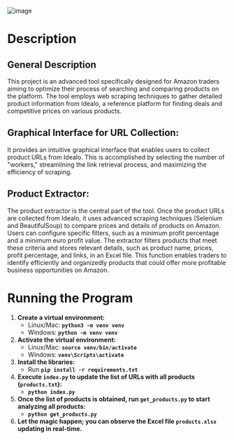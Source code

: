 ![image](https://github.com/iBeltz-py/Idealo/assets/129123101/fc3a2892-c187-4f9e-9aa4-5bc6030fd51e)


# Description

## General Description

This project is an advanced tool specifically designed for Amazon traders aiming to optimize their process of searching and comparing products on the platform. The tool employs web scraping techniques to gather detailed product information from Idealo, a reference platform for finding deals and competitive prices on various products.

## **Graphical Interface for URL Collection**:

It provides an intuitive graphical interface that enables users to collect product URLs from Idealo. This is accomplished by selecting the number of "workers," streamlining the link retrieval process, and maximizing the efficiency of scraping.

## **Product Extractor**:

The product extractor is the central part of the tool. Once the product URLs are collected from Idealo, it uses advanced scraping techniques (Selenium and BeautifulSoup) to compare prices and details of products on Amazon. Users can configure specific filters, such as a minimum profit percentage and a minimum euro profit value. The extractor filters products that meet these criteria and stores relevant details, such as product name, prices, profit percentage, and links, in an Excel file. This function enables traders to identify efficiently and organizedly products that could offer more profitable business opportunities on Amazon.

# Running the Program

1. **Create a virtual environment:**
    - Linux/Mac: **`python3 -m venv venv`**
    - Windows: **`python -m venv venv`**
2. **Activate the virtual environment:**
    - Linux/Mac: **`source venv/bin/activate`**
    - Windows: **`venv\Scripts\activate`**
3. **Install the libraries:**
    - Run **`pip install -r requirements.txt`**
4. **Execute `index.py` to update the list of URLs with all products (`products.txt`):**
    - **`python index.py`**
5. **Once the list of products is obtained, run `get_products.py` to start analyzing all products:**
    - **`python get_products.py`**
6. **Let the magic happen; you can observe the Excel file `products.xlsx` updating in real-time.**
